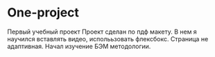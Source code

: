# One-project
Первый учебный проект
Проект сделан по пдф макету. В нем я научился вставлять видео, исполььзовать флексбокс. Страница не адаптивная. Начал изучение БЭМ методологии.
